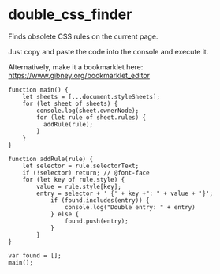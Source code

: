 # double_css_finder

Finds obsolete CSS rules on the current page.

Just copy and paste the code into the console and execute it.

Alternatively, make it a bookmarklet here: https://www.gibney.org/bookmarklet_editor

```
function main() {
    let sheets = [...document.styleSheets];
    for (let sheet of sheets) {
        console.log(sheet.ownerNode);
        for (let rule of sheet.rules) {
          addRule(rule);
        }
    }
}

function addRule(rule) {
    let selector = rule.selectorText;
    if (!selector) return; // @font-face
    for (let key of rule.style) {
        value = rule.style[key];
        entry = selector + ' {' + key +": " + value + '}';
            if (found.includes(entry)) {
                console.log("Double entry: " + entry)
            } else {
                found.push(entry);
            }
        }
}

var found = [];
main();
```
